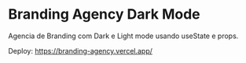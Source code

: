 # Branding Agency Dark Mode

Agencia de Branding com Dark e Light mode usando useState e props.

Deploy: https://branding-agency.vercel.app/
